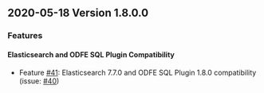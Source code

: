 ## 2020-05-18 Version 1.8.0.0

### Features
#### Elasticsearch and ODFE SQL Plugin Compatibility
* Feature [#41](https://github.com/opendistro-for-elasticsearch/sql-cli/pull/41): Elasticsearch 7.7.0 and ODFE SQL Plugin 1.8.0 compatibility (issue: [#40](https://github.com/opendistro-for-elasticsearch/sql-cli/issues/40))
